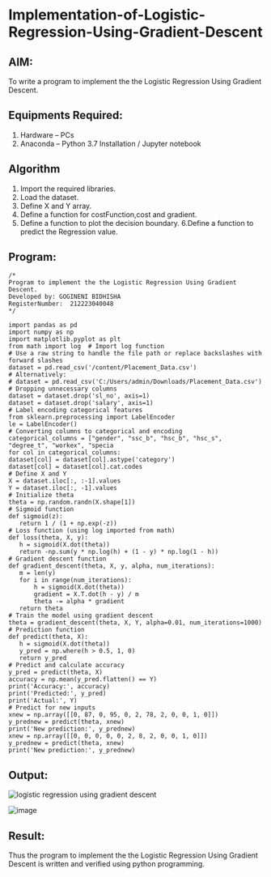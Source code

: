 # Implementation-of-Logistic-Regression-Using-Gradient-Descent

## AIM:
To write a program to implement the the Logistic Regression Using Gradient Descent.

## Equipments Required:
1. Hardware – PCs
2. Anaconda – Python 3.7 Installation / Jupyter notebook

## Algorithm
1. Import the required libraries.
2. Load the dataset.
3. Define X and Y array.
4. Define a function for costFunction,cost and gradient.
5. Define a function to plot the decision boundary. 6.Define a function to predict the 
   Regression value.

## Program:
```
/*
Program to implement the the Logistic Regression Using Gradient Descent.
Developed by: GOGINENI BIDHISHA
RegisterNumber:  212223040048
*/
```
```
import pandas as pd
import numpy as np
import matplotlib.pyplot as plt
from math import log  # Import log function
# Use a raw string to handle the file path or replace backslashes with forward slashes
dataset = pd.read_csv('/content/Placement_Data.csv')
# Alternatively:
# dataset = pd.read_csv('C:/Users/admin/Downloads/Placement_Data.csv')
# Dropping unnecessary columns
dataset = dataset.drop('sl_no', axis=1)
dataset = dataset.drop('salary', axis=1)
# Label encoding categorical features
from sklearn.preprocessing import LabelEncoder
le = LabelEncoder()
# Converting columns to categorical and encoding
categorical_columns = ["gender", "ssc_b", "hsc_b", "hsc_s", "degree_t", "workex", "specia
for col in categorical_columns:
dataset[col] = dataset[col].astype('category')
dataset[col] = dataset[col].cat.codes
# Define X and Y
X = dataset.iloc[:, :-1].values
Y = dataset.iloc[:, -1].values
# Initialize theta
theta = np.random.randn(X.shape[1])
# Sigmoid function
def sigmoid(z):
   return 1 / (1 + np.exp(-z))
# Loss function (using log imported from math)
def loss(theta, X, y):
   h = sigmoid(X.dot(theta))
   return -np.sum(y * np.log(h) + (1 - y) * np.log(1 - h))
# Gradient descent function
def gradient_descent(theta, X, y, alpha, num_iterations):
   m = len(y)
   for i in range(num_iterations):
       h = sigmoid(X.dot(theta))
       gradient = X.T.dot(h - y) / m
       theta -= alpha * gradient
   return theta
# Train the model using gradient descent
theta = gradient_descent(theta, X, Y, alpha=0.01, num_iterations=1000)
# Prediction function
def predict(theta, X):
   h = sigmoid(X.dot(theta))
   y_pred = np.where(h > 0.5, 1, 0)
   return y_pred
# Predict and calculate accuracy
y_pred = predict(theta, X)
accuracy = np.mean(y_pred.flatten() == Y)
print('Accuracy:', accuracy)
print('Predicted:', y_pred)
print('Actual:', Y)
# Predict for new inputs
xnew = np.array([[0, 87, 0, 95, 0, 2, 78, 2, 0, 0, 1, 0]])
y_prednew = predict(theta, xnew)
print('New prediction:', y_prednew)
xnew = np.array([[0, 0, 0, 0, 0, 2, 8, 2, 0, 0, 1, 0]])
y_prednew = predict(theta, xnew)
print('New prediction:', y_prednew)
```
## Output:
![logistic regression using gradient descent](sam.png)

![image](https://github.com/user-attachments/assets/d6167e9a-4b30-41fc-a2df-b2b960883dcc)

## Result:
Thus the program to implement the the Logistic Regression Using Gradient Descent is written and verified using python programming.

